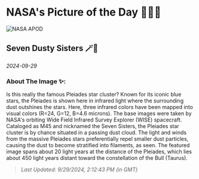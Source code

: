 
# NASA's Picture of the Day 🧑‍🚀💫

  ![NASA APOD](https://apod.nasa.gov/apod/image/2409/Pleiades_WiseAntonucci_5000.jpg)
  
  ## Seven Dusty Sisters 🪄🌌
  
  _2024-09-29_
  
  ### About The Image ✨: 
  
  Is this really the famous Pleiades star cluster? Known for its iconic blue stars, the Pleiades is shown here in infrared light where the surrounding dust outshines the stars. Here, three infrared colors have been mapped into visual colors (R=24, G=12, B=4.6 microns). The base images were taken by NASA's orbiting Wide Field Infrared Survey Explorer (WISE) spacecraft. Cataloged as M45 and nicknamed the Seven Sisters, the Pleiades star cluster is by chance situated in a passing dust cloud. The light and winds from the massive Pleiades stars preferentially repel smaller dust particles, causing the dust to become stratified into filaments, as seen. The featured image spans about 20 light years at the distance of the Pleiades, which lies about 450 light years distant toward the constellation of the Bull (Taurus).
  
  
  
  > _Last Updated: 9/29/2024, 2:12:43 PM (in GMT)_
  